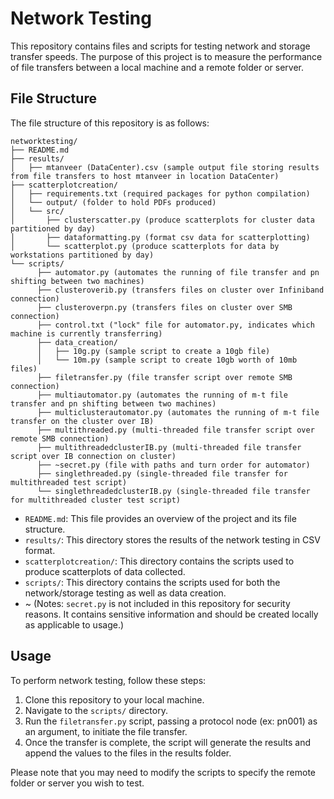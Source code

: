 # Network Testing

This repository contains files and scripts for testing network and storage transfer speeds. The purpose of this project is to measure the performance of file transfers between a local machine and a remote folder or server.

## File Structure

The file structure of this repository is as follows:

```plaintext
networktesting/
├── README.md
├── results/
│   ├── mtanveer (DataCenter).csv (sample output file storing results from file transfers to host mtanveer in location DataCenter)
├── scatterplotcreation/
│   ├── requirements.txt (required packages for python compilation)
│   └── output/ (folder to hold PDFs produced)
│   └── src/
│       ├── clusterscatter.py (produce scatterplots for cluster data partitioned by day)
│       ├── dataformatting.py (format csv data for scatterplotting)
│       └── scatterplot.py (produce scatterplots for data by workstations partitioned by day)
└── scripts/
      ├── automator.py (automates the running of file transfer and pn shifting between two machines)
      ├── clusteroverib.py (transfers files on cluster over Infiniband connection)
      ├── clusteroverpn.py (transfers files on cluster over SMB connection)
      ├── control.txt ("lock" file for automator.py, indicates which machine is currently transferring)
      ├── data_creation/
      │   ├── 10g.py (sample script to create a 10gb file)
      │   └── 10m.py (sample script to create 10gb worth of 10mb files)
      ├── filetransfer.py (file transfer script over remote SMB connection)      
      ├── multiautomator.py (automates the running of m-t file transfer and pn shifting between two machines)    
      ├── multiclusterautomator.py (automates the running of m-t file transfer on the cluster over IB)   
      ├── multithreaded.py (multi-threaded file transfer script over remote SMB connection)    
      ├── multithreadedclusterIB.py (multi-threaded file transfer script over IB connection on cluster)          
      ├── ~secret.py (file with paths and turn order for automator)
      ├── singlethreaded.py (single-threaded file transfer for multithreaded test script)
      └── singlethreadedclusterIB.py (single-threaded file transfer for multithreaded cluster test script)
```

- `README.md`: This file provides an overview of the project and its file structure.
- `results/`: This directory stores the results of the network testing in CSV format.
- `scatterplotcreation/`: This directory contains the scripts used to produce scatterplots of data collected.
- `scripts/`: This directory contains the scripts used for both the network/storage testing as well as data creation.
- ~ (Notes: `secret.py` is not included in this repository for security reasons. It contains sensitive information and should be created locally as applicable to usage.)

## Usage

To perform network testing, follow these steps:

1. Clone this repository to your local machine.
2. Navigate to the `scripts/` directory.
3. Run the `filetransfer.py` script, passing a protocol node (ex: pn001) as an argument, to initiate the file transfer.
4. Once the transfer is complete, the script will generate the results and append the values to the files in the results folder.

Please note that you may need to modify the scripts to specify the remote folder or server you wish to test.
